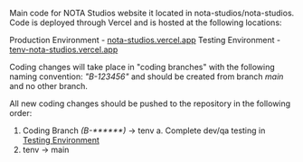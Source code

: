 Main code for NOTA Studios website it located in nota-studios/nota-studios. Code is deployed through Vercel and is hosted at the following locations:

Production Environment - <a href="nota-studios.vercel.app">nota-studios.vercel.app</a>
Testing Environment    - <a href="tenv-nota-studios.vercel.app">tenv-nota-studios.vercel.app</a>

Coding changes will take place in "coding branches" with the following naming convention: _"B-123456"_ and should be created from branch _main_ and no other branch. 

All new coding changes should be pushed to the repository in the following order:
 1. Coding Branch _(B-******)_ -> tenv
    a. Complete dev/qa testing in [Testing Environment](tenv-nota-studios.vercel.app)
 3. tenv -> main